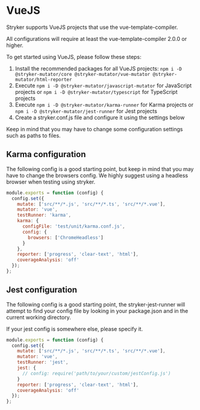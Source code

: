 # VueJS
Stryker supports VueJS projects that use the vue-template-compiler. 

All configurations will require at least the vue-template-compiler 2.0.0 or higher.

To get started using VueJS, please follow these steps:
1. Install the recommended packages for all VueJS projects: `npm i -D @stryker-mutator/core @stryker-mutator/vue-mutator @stryker-mutator/html-reporter`
2. Execute `npm i -D @stryker-mutator/javascript-mutator` for JavaScript projects or `npm i -D @stryker-mutator/typescript` for TypeScript projects
3. Execute `npm i -D @stryker-mutator/karma-runner` for Karma projects or `npm i -D @stryker-mutator/jest-runner` for Jest projects
4. Create a stryker.conf.js file and configure it using the settings below

Keep in mind that you may have to change some configuration settings such as paths to files.

## Karma configuration
The following config is a good starting point, but keep in mind that you may have to change the browsers config. 
We highly suggest using a headless browser when testing using stryker.

```js
module.exports = function (config) {
  config.set({
    mutate: ['src/**/*.js', 'src/**/*.ts', 'src/**/*.vue'],
    mutator: 'vue',
    testRunner: 'karma',
    karma: {
      configFile: 'test/unit/karma.conf.js',
      config: {
        browsers: ['ChromeHeadless']
      }
    },
    reporter: ['progress', 'clear-text', 'html'],
    coverageAnalysis: 'off'
  });
};
```

## Jest configuration
The following config is a good starting point, the stryker-jest-runner will attempt to find your config file by looking in your package.json and in the current working directory.

If your jest config is somewhere else, please specify it.
```js
module.exports = function (config) {
  config.set({
    mutate: ['src/**/*.js', 'src/**/*.ts', 'src/**/*.vue'],
    mutator: 'vue',
    testRunner: 'jest',
    jest: {
      // config: require('path/to/your/custom/jestConfig.js')
    }
    reporter: ['progress', 'clear-text', 'html'],
    coverageAnalysis: 'off'
  });
};
```
